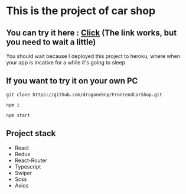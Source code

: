 <h1>This is the project of car shop</h1>
<h2>You can try it here : <a href="https://frontend-car-shop.herokuapp.com/">Click</a> (The link works, but you need to wait a little)</h2>
<p>You should wait because I deployed this project to heroku, where when your app is incative for a while it's going to sleep</p>
<h2>If you want to try it on your own PC</h2>
<pre><code>git clone https://github.com/dragoneknp/FrontendCarShop.git</code></pre>
<pre><code>npm i</code></pre>
<pre><code>npm start</code></pre>
<h2>Project stack</h2>
<ul>
<li>React</li>
<li>Redux</li>
<li>React-Router</li>
<li>Typescript</li>
<li>Swiper</li>
<li>Scss</li>
<li>Axios</li>
</ul>

